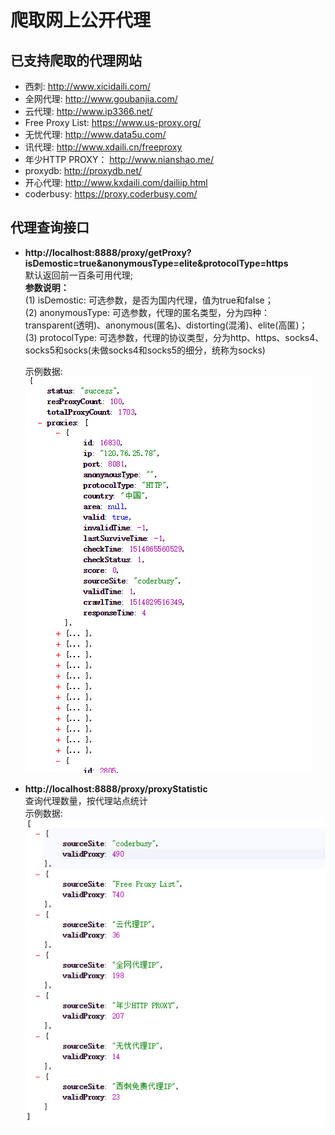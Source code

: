 # 爬取网上公开代理

## 已支持爬取的代理网站
* 西刺: http://www.xicidaili.com/
* 全网代理: http://www.goubanjia.com/
* 云代理: http://www.ip3366.net/
* Free Proxy List: https://www.us-proxy.org/
* 无忧代理: http://www.data5u.com/
* 讯代理: http://www.xdaili.cn/freeproxy
* 年少HTTP PROXY： http://www.nianshao.me/
* proxydb: http://proxydb.net/
* 开心代理: http://www.kxdaili.com/dailiip.html
* coderbusy: https://proxy.coderbusy.com/


## 代理查询接口
* <b>http://localhost:8888/proxy/getProxy?isDemostic=true&anonymousType=elite&protocolType=https</b><br>
    默认返回前一百条可用代理;<br>
  <b>参数说明：</b>  <br>
  (1) isDemostic: 可选参数，是否为国内代理，值为true和false；<br>
  (2) anonymousType: 可选参数，代理的匿名类型，分为四种：transparent(透明)、anonymous(匿名)、distorting(混淆)、elite(高匿)；<br>
  (3) protocolType: 可选参数，代理的协议类型，分为http、https、socks4、socks5和socks(未做socks4和socks5的细分，统称为socks)<br>
  
  示例数据:
  ![返回数据](/img/getproxy.png)
  
 * <b>http://localhost:8888/proxy/proxyStatistic</b><br>
 查询代理数量，按代理站点统计<br>
    示例数据:
    ![返回数据](/img/proxyStatistic.png)